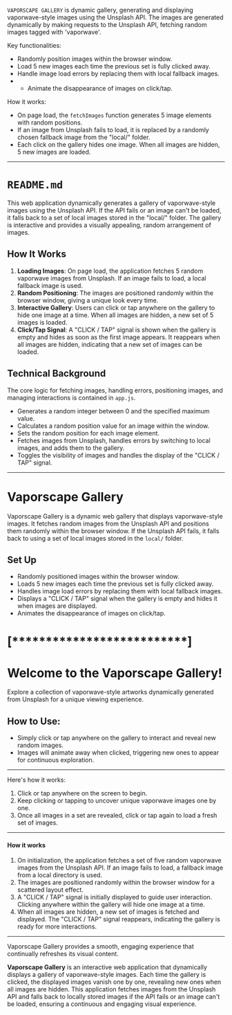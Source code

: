 `VAPORSCAPE GALLERY` is dynamic gallery, generating and displaying vaporwave-style images using the Unsplash API. The images are generated dynamically by making requests to the Unsplash API, fetching random images tagged with 'vaporwave'.</p>

Key functionalities:
- Randomly position images within the browser window.
- Load 5 new images each time the previous set is fully clicked away.
- Handle image load errors by replacing them with local fallback images.
- - Animate the disappearance of images on click/tap.

How it works:
- On page load, the `fetchImages` function generates 5 image elements with random positions.
- If an image from Unsplash fails to load, it is replaced by a randomly chosen fallback image from the "local/" folder.
- Each click on the gallery hides one image. When all images are hidden, 5 new images are loaded.

<hr>

# `README.md`
This web application dynamically generates a gallery of vaporwave-style images using the Unsplash API. If the API fails or an image can't be loaded, it falls back to a set of local images stored in the "local/" folder. The gallery is interactive and provides a visually appealing, random arrangement of images.

## How It Works
1. **Loading Images**: On page load, the application fetches 5 random vaporwave images from Unsplash. If an image fails to load, a local fallback image is used.
2. **Random Positioning**: The images are positioned randomly within the browser window, giving a unique look every time.
3. **Interactive Gallery**: Users can click or tap anywhere on the gallery to hide one image at a time. When all images are hidden, a new set of 5 images is loaded.
4. **Click/Tap Signal**: A "CLICK / TAP" signal is shown when the gallery is empty and hides as soon as the first image appears. It reappears when all images are hidden, indicating that a new set of images can be loaded.

## Technical Background
The core logic for fetching images, handling errors, positioning images, and managing interactions is contained in `app.js`.

- Generates a random integer between 0 and the specified maximum value.
- Calculates a random position value for an image within the window.
- Sets the random position for each image element.
- Fetches images from Unsplash, handles errors by switching to local images, and adds them to the gallery.
- Toggles the visibility of images and handles the display of the "CLICK / TAP" signal.


<hr>

# Vaporscape Gallery
Vaporscape Gallery is a dynamic web gallery that displays vaporwave-style images. It fetches random images from the Unsplash API and positions them randomly within the browser window. If the Unsplash API fails, it falls back to using a set of local images stored in the `local/` folder.

## Set Up
- Randomly positioned images within the browser window.
- Loads 5 new images each time the previous set is fully clicked away.
- Handles image load errors by replacing them with local fallback images.
- Displays a "CLICK / TAP" signal when the gallery is empty and hides it when images are displayed.
- Animates the disappearance of images on click/tap.


# [**************************]


#  Welcome to the Vaporscape Gallery!
Explore a collection of vaporwave-style artworks dynamically generated from Unsplash for a unique viewing experience.

## How to Use:
- Simply click or tap anywhere on the gallery to interact and reveal new random images.
- Images will animate away when clicked, triggering new ones to appear for continuous exploration.

---

Here's how it works:
1. Click or tap anywhere on the screen to begin.
2. Keep clicking or tapping to uncover unique vaporwave images one by one.
3. Once all images in a set are revealed, click or tap again to load a fresh set of images.

---

#### How it works

1. On initialization, the application fetches a set of five random vaporwave images from the Unsplash API. If an image fails to load, a fallback image from a local directory is used.
2. The images are positioned randomly within the browser window for a scattered layout effect.
3. A "CLICK / TAP" signal is initially displayed to guide user interaction. Clicking anywhere within the gallery will hide one image at a time.
4. When all images are hidden, a new set of images is fetched and displayed. The "CLICK / TAP" signal reappears, indicating the gallery is ready for more interactions.

<hr>

Vaporscape Gallery provides a smooth, engaging experience that continually refreshes its visual content.

**Vaporscape Gallery** is an interactive web application that dynamically displays a gallery of vaporwave-style images. Each time the gallery is clicked, the displayed images vanish one by one, revealing new ones when all images are hidden. This application fetches images from the Unsplash API and falls back to locally stored images if the API fails or an image can't be loaded, ensuring a continuous and engaging visual experience.
